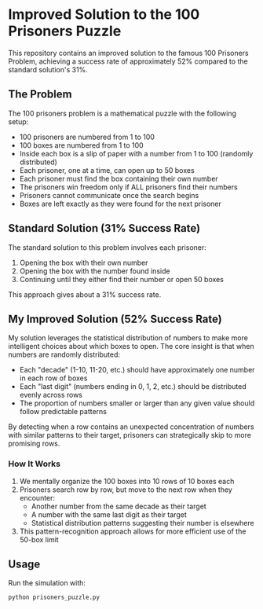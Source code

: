 # Improved Solution to the 100 Prisoners Puzzle

This repository contains an improved solution to the famous 100 Prisoners Problem, achieving a success rate of approximately 52% compared to the standard solution's 31%.

## The Problem

The 100 prisoners problem is a mathematical puzzle with the following setup:

- 100 prisoners are numbered from 1 to 100
- 100 boxes are numbered from 1 to 100
- Inside each box is a slip of paper with a number from 1 to 100 (randomly distributed)
- Each prisoner, one at a time, can open up to 50 boxes
- Each prisoner must find the box containing their own number
- The prisoners win freedom only if ALL prisoners find their numbers
- Prisoners cannot communicate once the search begins
- Boxes are left exactly as they were found for the next prisoner

## Standard Solution (31% Success Rate)

The standard solution to this problem involves each prisoner:
1. Opening the box with their own number
2. Opening the box with the number found inside
3. Continuing until they either find their number or open 50 boxes

This approach gives about a 31% success rate.

## My Improved Solution (52% Success Rate)

My solution leverages the statistical distribution of numbers to make more intelligent choices about which boxes to open. The core insight is that when numbers are randomly distributed:

- Each "decade" (1-10, 11-20, etc.) should have approximately one number in each row of boxes
- Each "last digit" (numbers ending in 0, 1, 2, etc.) should be distributed evenly across rows
- The proportion of numbers smaller or larger than any given value should follow predictable patterns

By detecting when a row contains an unexpected concentration of numbers with similar patterns to their target, prisoners can strategically skip to more promising rows.

### How It Works

1. We mentally organize the 100 boxes into 10 rows of 10 boxes each
2. Prisoners search row by row, but move to the next row when they encounter:
   - Another number from the same decade as their target
   - A number with the same last digit as their target
   - Statistical distribution patterns suggesting their number is elsewhere
3. This pattern-recognition approach allows for more efficient use of the 50-box limit

## Usage

Run the simulation with:

```python
python prisoners_puzzle.py
